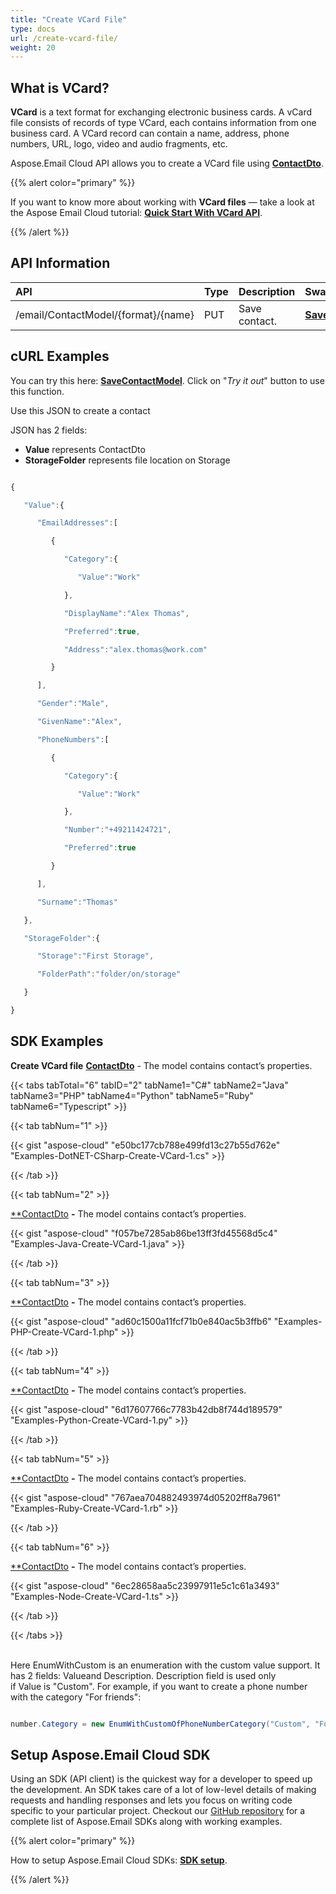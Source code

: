 ```yaml
---
title: "Create VCard File"
type: docs
url: /create-vcard-file/
weight: 20
---
```




## **What is VCard?**
**VCard** is a text format for exchanging electronic business cards. A vCard file consists of records of type VCard, each contains information from one business card. A VCard record can contain a name, address, phone numbers, URL, logo, video and audio fragments, etc.


Aspose.Email Cloud API allows you to create a VCard file using [**ContactDto**](https://github.com/aspose-email-cloud/aspose-email-cloud-dotnet/blob/master/docs/ContactDto.md).



{{% alert color="primary" %}} 

If you want to know more about working with **VCard files** — take a look at the Aspose Email Cloud tutorial: [**Quick Start With VCard API**](/emailcloud/quick-start-with-vcard-api/).

{{% /alert %}} 
## **API Information**

|**API**|**Type**|**Description**|**Swagger Link**|
| :- | :- | :- | :- |
|/email/ContactModel/{format}/{name}|PUT|Save contact.|[**SaveContactModel**](https://apireference.aspose.cloud/email/#/ContactModel/SaveContactModel)|
## **cURL Examples**
You can try this here: [**SaveContactModel**](https://apireference.aspose.cloud/email/#/ContactModel/SaveContactModel). Click on "*Try it out*" button to use this function. 



Use this JSON to create a contact

JSON has 2 fields:

- **Value** represents ContactDto
- **StorageFolder** represents file location on Storage

```javascript

{

   "Value":{

      "EmailAddresses":[

         {

            "Category":{

               "Value":"Work"

            },

            "DisplayName":"Alex Thomas",

            "Preferred":true,

            "Address":"alex.thomas@work.com"

         }

      ],

      "Gender":"Male",

      "GivenName":"Alex",

      "PhoneNumbers":[

         {

            "Category":{

               "Value":"Work"

            },

            "Number":"+49211424721",

            "Preferred":true

         }

      ],

      "Surname":"Thomas"

   },

   "StorageFolder":{

      "Storage":"First Storage",

      "FolderPath":"folder/on/storage"

   }

}

```


## **SDK Examples**
**Create VCard file**
[**ContactDto**](https://github.com/aspose-email-cloud/aspose-email-cloud-dotnet/blob/master/docs/ContactDto.md) - The model contains contact’s properties.

{{< tabs tabTotal="6" tabID="2" tabName1="C#" tabName2="Java" tabName3="PHP" tabName4="Python" tabName5="Ruby" tabName6="Typescript" >}}

{{< tab tabNum="1" >}}

{{< gist "aspose-cloud" "e50bc177cb788e499fd13c27b55d762e" "Examples-DotNET-CSharp-Create-VCard-1.cs" >}}

{{< /tab >}}

{{< tab tabNum="2" >}}

[**ContactDto](https://github.com/aspose-email-cloud/aspose-email-cloud-java/blob/37ee732853b3f483c1af14402662fe790ad5aaf9/docs/ContactDto.md) **-** The model contains contact’s properties.

{{< gist "aspose-cloud" "f057be7285ab86be13ff3fd45568d5c4" "Examples-Java-Create-VCard-1.java" >}}

{{< /tab >}}

{{< tab tabNum="3" >}}



[**ContactDto](https://github.com/aspose-email-cloud/aspose-email-cloud-php/blob/3a5c2c35a31629493aa484b65870622165570db8/doc/ContactDto.md) **-** The model contains contact’s properties.

{{< gist "aspose-cloud" "ad60c1500a11fcf71b0e840ac5b3ffb6" "Examples-PHP-Create-VCard-1.php" >}}

{{< /tab >}}

{{< tab tabNum="4" >}}

[**ContactDto](https://github.com/aspose-email-cloud/aspose-email-cloud-python/blob/22a14eb5f9ca38fcf2e79193a2890d3018fbaf84/sdk/docs/ContactDto.md) **-** The model contains contact’s properties.

{{< gist "aspose-cloud" "6d17607766c7783b42db8f744d189579" "Examples-Python-Create-VCard-1.py" >}}

{{< /tab >}}

{{< tab tabNum="5" >}}



[**ContactDto](https://github.com/aspose-email-cloud/aspose-email-cloud-ruby/blob/f3225bb43730f601716d5aa26c0f5e1734a64833/docs/ContactDto.md) **-** The model contains contact’s properties.

{{< gist "aspose-cloud" "767aea704882493974d05202ff8a7961" "Examples-Ruby-Create-VCard-1.rb" >}}

{{< /tab >}}

{{< tab tabNum="6" >}}

[**ContactDto](https://github.com/aspose-email-cloud/aspose-email-cloud-node/blob/0d0ec4f4a9ca1beb87e3c194f1ac69630d5205fe/doc/ContactDto.md) **-** The model contains contact’s properties.

{{< gist "aspose-cloud" "6ec28658aa5c23997911e5c1c61a3493" "Examples-Node-Create-VCard-1.ts" >}}

{{< /tab >}}

{{< /tabs >}}

\
Here EnumWithCustom is an enumeration with the custom value support. It has 2 fields: Valueand Description. Description field is used only if Value is "Custom". For example, if you want to create a phone number with the category "For friends":

```csharp

number.Category = new EnumWithCustomOfPhoneNumberCategory("Custom", "For friends")

```


## **Setup Aspose.Email Cloud SDK**
Using an SDK (API client) is the quickest way for a developer to speed up the development. An SDK takes care of a lot of low-level details of making requests and handling responses and lets you focus on writing code specific to your particular project. Checkout our [GitHub repository](https://github.com/aspose-email-cloud) for a complete list of Aspose.Email SDKs along with working examples.

{{% alert color="primary" %}} 

How to setup Aspose.Email Cloud SDKs: [**SDK setup**](/emailcloud/sdk-setup/).

{{% /alert %}}
